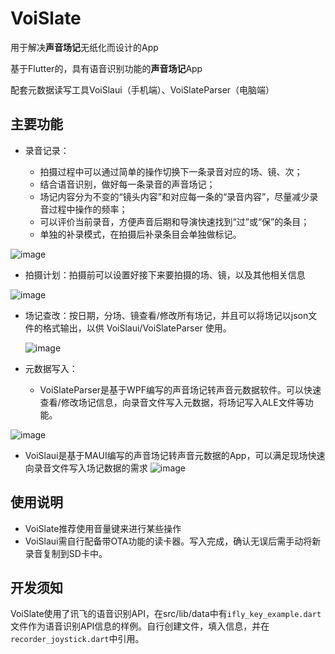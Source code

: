 # VoiSlate

用于解决**声音场记**无纸化而设计的App

基于Flutter的，具有语音识别功能的**声音场记**App

配套元数据读写工具VoiSlaui（手机端）、VoiSlateParser（电脑端）

## 主要功能

* 录音记录：

  * 拍摄过程中可以通过简单的操作切换下一条录音对应的场、镜、次；
  * 结合语音识别，做好每一条录音的声音场记；
  * 场记内容分为不变的“镜头内容”和对应每一条的“录音内容”，尽量减少录音过程中操作的频率；
  * 可以评价当前录音，方便声音后期和导演快速找到“过”或“保”的条目；
  * 单独的补录模式，在拍摄后补录条目会单独做标记。

![image](https://github.com/drunkenQCat/voislate_public/assets/39608175/3e1df6a2-428f-46b9-8aed-846ac84d2a80)

* 拍摄计划：拍摄前可以设置好接下来要拍摄的场、镜，以及其他相关信息

![image](https://github.com/drunkenQCat/voislate_public/assets/39608175/e78a2f03-d618-431d-8f44-f252c1bfbf4f)

* 场记查改：按日期，分场、镜查看/修改所有场记，并且可以将场记以json文件的格式输出，以供 VoiSlaui/VoiSlateParser 使用。

  ![image](https://github.com/drunkenQCat/voislate_public/assets/39608175/73a7ac30-2aa5-4a71-b8e2-bde3ff2c6214)


* 元数据写入：

  * VoiSlateParser是基于WPF编写的声音场记转声音元数据软件。可以快速查看/修改场记信息，向录音文件写入元数据，将场记写入ALE文件等功能。
 
![image](https://github.com/drunkenQCat/voislate_public/assets/39608175/6a5a9b65-6472-4a79-9ec4-5d6a55a8ebdf)


  * VoiSlaui是基于MAUI编写的声音场记转声音元数据的App，可以满足现场快速向录音文件写入场记数据的需求
![image](https://github.com/drunkenQCat/voislate_public/assets/39608175/44203b13-b3c1-4d9e-baa5-3f88abb9d5a9)


## 使用说明

* VoiSlate推荐使用音量键来进行某些操作
* VoiSlaui需自行配备带OTA功能的读卡器。写入完成，确认无误后需手动将新录音复制到SD卡中。

## 开发须知

VoiSlate使用了讯飞的语音识别API，在src/lib/data中有`ifly_key_example.dart`文件作为语音识别API信息的样例。自行创建文件，填入信息，并在`recorder_joystick.dart`中引用。

